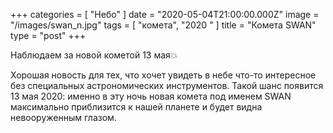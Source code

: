 +++
categories = [ "Небо" ]
date = "2020-05-04T21:00:00.000Z"
image = "/images/swan_n.jpg"
tags = [ "комета", "2020 " ]
title = "Комета SWAN"
type = "post"
+++

Наблюдаем за новой кометой 13 мая💥  
  
Хорошая новость для тех, что хочет увидеть в небе что-то интересное без специальных астрономических инструментов. Такой шанс появится 13 мая 2020: именно в эту ночь новая комета под именем SWAN максимально приблизится к нашей планете и будет видна невооруженным глазом.
